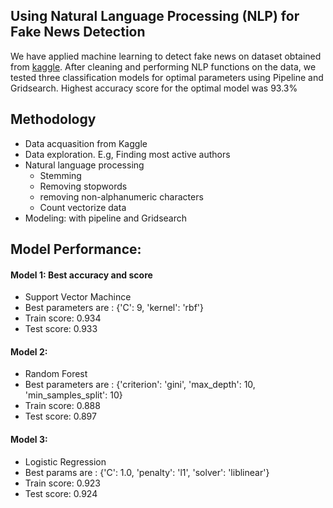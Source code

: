 ## Using Natural Language Processing (NLP) for Fake News Detection

We have applied machine learning to detect fake news on dataset obtained from [kaggle](https://www.kaggle.com/c/fake-news/data).
After cleaning and performing NLP functions on the data, we tested three classification models for optimal parameters using
Pipeline and Gridsearch. Highest accuracy score for the optimal model was 93.3%

## Methodology
* Data acquasition from Kaggle
* Data exploration. E.g, Finding most active authors
* Natural language processing
  * Stemming
  * Removing stopwords
  * removing non-alphanumeric characters
  * Count vectorize data
* Modeling: with pipeline and Gridsearch

## Model Performance:

 
#### Model 1: Best accuracy and score
- Support Vector Machince
- Best parameters are : {'C': 9, 'kernel': 'rbf'}
- Train score: 0.934
- Test score: 0.933


#### Model 2: 
- Random Forest
- Best parameters are : {'criterion': 'gini', 'max_depth': 10, 'min_samples_split': 10}
- Train score: 0.888
- Test score: 0.897


#### Model 3: 
- Logistic Regression
- Best params are : {'C': 1.0, 'penalty': 'l1', 'solver': 'liblinear'}
- Train score: 0.923
- Test score: 0.924
